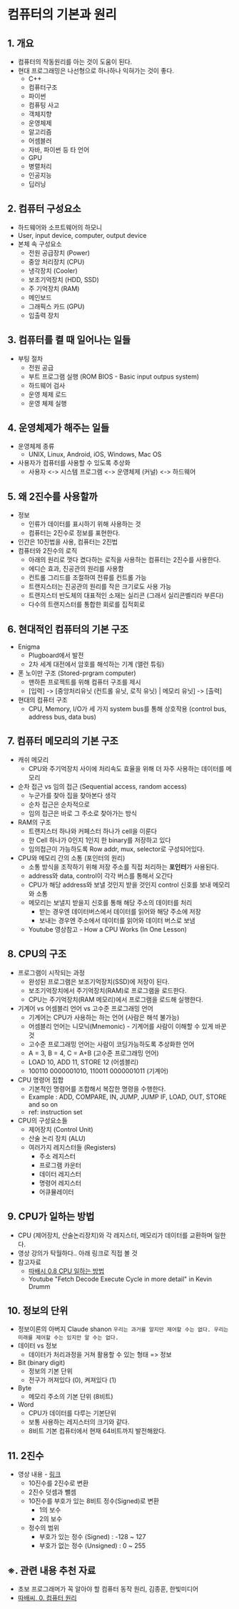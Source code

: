 # 컴퓨터의 기본과 원리

## 1. 개요
- 컴퓨터의 작동원리를 아는 것이 도움이 된다.
- 현대 프로그래밍은 나선형으로 하나하나 익혀가는 것이 좋다.
    - C++
    - 컴퓨터구조
    - 파이썬
    - 컴퓨팅 사고
    - 객체지향
    - 운영체제
    - 알고리즘
    - 어셈블러
    - 자바, 파이썬 등 타 언어
    - GPU
    - 병렬처리
    - 인공지능
    - 딥러닝

## 2. 컴퓨터 구성요소
- 하드웨어와 소프트웨어의 하모니
- User, input device, computer, output device
- 본체 속 구성요소
    - 전원 공급장치 (Power)
    - 중앙 처리장치 (CPU)
    - 냉각장치 (Cooler)
    - 보조기억장치 (HDD, SSD)
    - 주 기억장치 (RAM)
    - 메인보드
    - 그래픽스 카드 (GPU)
    - 입출력 장치

## 3. 컴퓨터를 켤 때 일어나는 일들
- 부팅 절차
    - 전원 공급
    - 부트 프로그램 실행 (ROM BIOS - Basic input outpus system)
    - 하드웨어 검사
    - 운영 체제 로드
    - 운영 체제 실행

## 4. 운영체제가 해주는 일들
- 운영체제 종류
    - UNIX, Linux, Android, iOS, Windows, Mac OS
- 사용자가 컴퓨터를 사용할 수 있도록 추상화
    - 사용자 <-> 시스템 프로그램 <-> 운영체제 (커널) <-> 하드웨어

## 5. 왜 2진수를 사용할까
- 정보
    - 인류가 데이터를 표시하기 위해 사용하는 것
    - 컴퓨터는 2진수로 정보를 표현한다.
- 인간은 10진법을 사용, 컴퓨터는 2진법
- 컴퓨터와 2진수의 로직
    - 아래의 원리로 껏다 켰다하는 로직을 사용하는 컴퓨터는 2진수를 사용한다.
    - 에디슨 효과, 진공관의 원리를 사용함
    - 컨트롤 그리드를 조절하여 전류를 컨트롤 가능
    - 트랜지스터는 진공관의 원리를 작은 크기로도 사용 가능
    - 트랜지스터 반도체의 대표적인 소재는 실리콘
    (그래서 실리콘벨리라 부른다) 
    - 다수의 트랜지스터를 통합한 회로를 집적회로

## 6. 현대적인 컴퓨터의 기본 구조
- Enigma
    - Plugboard에서 발전
    - 2차 세계 대전에서 암호를 해석하는 기계 (앨런 튜링)
- 폰 노이만 구조 (Stored-prgram computer)
    - 맨하튼 프로젝트를 위해 컴퓨터 구조를 제시
    - \[입력] -> \[중앙처리유닛 (컨트롤 유닛, 로직 유닛) | 메모리 유닛] -> \[출력]
- 현대의 컴퓨터 구조
    - CPU, Memory, I/O가 세 가지 system bus를 통해 상호작용
    (control bus, address bus, data bus)

## 7. 컴퓨터 메모리의 기본 구조
- 캐쉬 메모리
    - CPU와 주기억장치 사이에 처리속도 효율을 위해 더 자주 사용하는 데이터를 메모리
- 순차 접근 vs 임의 접근 (Sequential access, random access)
    - 누군가를 찾아 집을 찾아본다 생각
    - 순차 접근은 순차적으로
    - 임의 접근은 바로 그 주소로 찾아가는 방식
- RAM의 구조
    - 트랜지스터 하나와 커페스터 하나가 cell을 이룬다
    - 한 Cell 하나가 0인지 1인지 한 binary를 저장하고 있다
    - 임의접근이 가능하도록 Row addr, mux, selector로 구성되어있다.
- CPU와 메모리 간의 소통 (포인터의 원리)
    - 소통 방식을 조작하기 위해 저장 주소를 직접 처리하는 **포인터**가 사용된다.
    - address와 data, control이 각각 버스를 통해서 오간다
    - CPU가 해당 address와 보낼 것인지 받을 것인지 control 신호를 보내 메모리와 소통
    - 메모리는 보낼지 받을지 신호를 통해 해당 주소의 데이터를 처리
        - 받는 경우엔 데이터버스에서 데이터를 읽어와 해당 주소에 저장
        - 보내는 경우엔 주소에서 데이터를 읽어와 데이터 버스로 보냄
    - Youtube 영상참고 - How a CPU Works (In One Lesson)

## 8. CPU의 구조
- 프로그램이 시작되는 과정
    - 완성된 프로그램은 보조기억장치(SSD)에 저장이 된다.
    - 보조기억장치에서 주기억장치(RAM)로 프로그램을 로드한다.
    - CPU는 주기억장치(RAM 메모리)에서 프로그램을 로드해 실행한다.
- 기계어 vs 어셈블리 언어 vs 고수준 프로그래밍 언어
    - 기계어는 CPU가 사용하는 하는 언어 (사람은 해석 불가능)
    - 어셈블리 언어는 니모닉(Mnemonic) - 기계어를 사람이 이해할 수 있게 바꾼 것
    - 고수준 프로그래밍 언어는 사람이 코딩가능하도록 추상화한 언어
    - A = 3, B = 4, C = A+B (고수준 프로그래밍 언어)
    - LOAD 10, ADD 11, STORE 12 (어셈블리)
    - 100110 0000001010, 110011 0000001011 (기계어)
- CPU 명령어 집합
    - 기본적인 명령어를 조합해서 복잡한 명령을 수행한다.
    - Example : ADD, COMPARE, IN, JUMP, JUMP IF, LOAD, OUT, STORE and so on
    - ref: instruction set
- CPU의 구성요소들
    - 제어장치 (Control Unit)
    - 산술 논리 장치 (ALU)
    - 여러가지 레지스터들 (Registers)
        - 주소 레지스터
        - 프로그램 카운터
        - 데이터 레지스터
        - 명령어 레지스터
        - 어큐뮬레이터

## 9. CPU가 일하는 방법
- CPU (제어장치, 산술논리장치)와 각 레지스터, 메모리가 데이터를 교환하며 일한다.
- 영상 강의가 탁월하다.. 아래 링크로 직접 볼 것
- 참고자료
    - [따배시 0.8 CPU 일하는 방법](https://www.youtube.com/watch?v=rTaNNQhwmt0&list=PLNfg4W25Tapyl6ahul_8VS_8Tx3_egcTI&index=10)
    - Youtube "Fetch Decode Execute Cycle in more detail" in Kevin Drumm

## 10. 정보의 단위
- 정보이론의 아버지 Claude shanon
```우리는 과거를 알지만 제어할 수는 없다. 우리는 미래를 제어할 수는 있지만 알 수는 없다.``` 
- 데이터 vs 정보
    - 데이터가 처리과정을 거쳐 활용할 수 있는 형태 => 정보
- Bit (binary digit)
    - 정보의 기본 단위
    - 전구가 꺼져있다 (0), 켜져있다 (1)
- Byte
    - 메모리 주소의 기본 단위 (8비트)
- Word
    - CPU가 데이터를 다루는 기본단위
    - 보통 사용하는 레지스터의 크기와 같다.
    - 8비트 기본 컴퓨터에서 현재 64비트까지 발전해왔다.

## 11. 2진수
- 영상 내용 - [링크](https://www.youtube.com/watch?v=1aQB0kK-0mA&list=PLNfg4W25Tapyl6ahul_8VS_8Tx3_egcTI&index=12)
    - 10진수를 2진수로 변환
    - 2진수 덧셈과 뺄셈
    - 10진수를 부호가 있는 8비트 정수(Signed)로 변환
        - 1의 보수
        - 2의 보수
    - 정수의 범위
        - 부호가 있는 정수 (Signed) : -128 ~ 127
        - 부호가 없는 정수 (Unsigned) : 0 ~ 255

## ※. 관련 내용 추천 자료
- 초보 프로그래머가 꼭 알아야 할 컴퓨터 동작 원리, 김종훈, 한빛미디어
- [따배씨, 0. 컴퓨터 원리](https://www.youtube.com/watch?v=rTaNNQhwmt0&list=PLNfg4W25Tapyl6ahul_8VS_8Tx3_egcTI&index=0)
